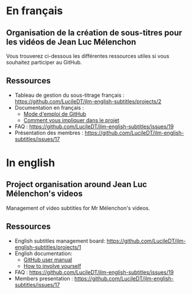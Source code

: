 # En français
## Organisation de la création de sous-titres pour les vidéos de Jean Luc Mélenchon
Vous trouverez ci-dessous les différentes ressources utiles si vous souhaitez participer au GitHub.

## Ressources
- Tableau de gestion du sous-titrage français : https://github.com/LucileDT/jlm-english-subtitles/projects/2
- Documentation en français :
  - [Mode d'emploi de GitHub](french-ressources/comment-utiliser-github.md)
  - [Comment vous impliquer dans le projet](french-ressources/comment-participer.md)
- FAQ : https://github.com/LucileDT/jlm-english-subtitles/issues/19
- Présentation des membres : https://github.com/LucileDT/jlm-english-subtitles/issues/17

# In english
## Project organisation around Jean Luc Mélenchon's videos
Management of video subtitles for Mr Mélenchon's videos.

## Ressources
- English subtitles management board: https://github.com/LucileDT/jlm-english-subtitles/projects/1
- English documentation:
  - [GitHub user manual](french-ressources/comment-utiliser-github.md)
  - [How to involve yourself](french-ressources/comment-participer.md)
- FAQ : https://github.com/LucileDT/jlm-english-subtitles/issues/19
- Members presentation : https://github.com/LucileDT/jlm-english-subtitles/issues/17
